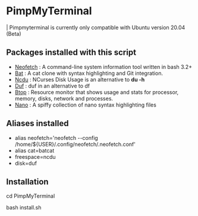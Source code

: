 # PimpMyTerminal
| Pimpmyterminal is currently only compatible with Ubuntu version 20.04 (Beta)

## Packages installed with this script
* [Neofetch](https://github.com/dylanaraps/neofetch) : A command-line system information tool written in bash 3.2+
* [Bat](https://github.com/sharkdp/bat) : A cat clone with syntax highlighting and Git integration.
* [Ncdu](https://linux.die.net/man/1/ncdu) : NCurses Disk Usage is an alternative to **du -h**
* [Duf](https://github.com/muesli/duf) : duf in an alternative to df
* [Btop](https://github.com/aristocratos/btop) : Resource monitor that shows usage and stats for processor, memory, disks, network and processes.
* [Nano](https://github.com/serialhex/nano-highlight) : A spiffy collection of nano syntax highlighting files

## Aliases installed
* alias neofetch='neofetch --config /home/${USER}/.config/neofetch/.neofetch.conf'
* alias cat=batcat
* freespace=ncdu
* disk=duf

## Installation
cd PimpMyTerminal

bash install.sh
